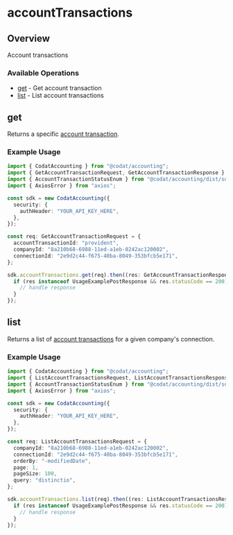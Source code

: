 # accountTransactions

## Overview

Account transactions

### Available Operations

* [get](#get) - Get account transaction
* [list](#list) - List account transactions

## get

Returns a specific [account transaction](https://docs.codat.io/accounting-api#/schemas/AccountTransaction).

### Example Usage

```typescript
import { CodatAccounting } from "@codat/accounting";
import { GetAccountTransactionRequest, GetAccountTransactionResponse } from "@codat/accounting/dist/sdk/models/operations";
import { AccountTransactionStatusEnum } from "@codat/accounting/dist/sdk/models/shared";
import { AxiosError } from "axios";

const sdk = new CodatAccounting({
  security: {
    authHeader: "YOUR_API_KEY_HERE",
  },
});

const req: GetAccountTransactionRequest = {
  accountTransactionId: "provident",
  companyId: "8a210b68-6988-11ed-a1eb-0242ac120002",
  connectionId: "2e9d2c44-f675-40ba-8049-353bfcb5e171",
};

sdk.accountTransactions.get(req).then((res: GetAccountTransactionResponse | AxiosError) => {
  if (res instanceof UsageExamplePostResponse && res.statusCode == 200) {
    // handle response
  }
});
```

## list

Returns a list of [account transactions](https://docs.codat.io/accounting-api#/schemas/AccountTransaction) for a given company's connection.

### Example Usage

```typescript
import { CodatAccounting } from "@codat/accounting";
import { ListAccountTransactionsRequest, ListAccountTransactionsResponse } from "@codat/accounting/dist/sdk/models/operations";
import { AccountTransactionStatusEnum } from "@codat/accounting/dist/sdk/models/shared";
import { AxiosError } from "axios";

const sdk = new CodatAccounting({
  security: {
    authHeader: "YOUR_API_KEY_HERE",
  },
});

const req: ListAccountTransactionsRequest = {
  companyId: "8a210b68-6988-11ed-a1eb-0242ac120002",
  connectionId: "2e9d2c44-f675-40ba-8049-353bfcb5e171",
  orderBy: "-modifiedDate",
  page: 1,
  pageSize: 100,
  query: "distinctio",
};

sdk.accountTransactions.list(req).then((res: ListAccountTransactionsResponse | AxiosError) => {
  if (res instanceof UsageExamplePostResponse && res.statusCode == 200) {
    // handle response
  }
});
```
